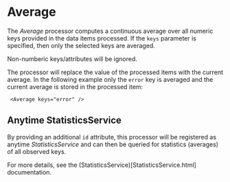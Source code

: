 Average
=======

The *Average* processor computes a continuous average over all numeric
keys provided in the data items processed. If the `keys` parameter is
specified, then only the selected keys are averaged.

Non-numberic keys/attributes will be ignored.

The processor will replace the value of the processed items with the
current average. In the following example only the `error` key is averaged
and the current average is stored in the processed item:

     <Average keys="error" />


Anytime StatisticsService
-------------------------

By providing an additional `id` attribute, this processor will be registered
as anytime *StatisticsService* and can then be queried for statistics (averages)
of all observed keys.

For more details, see the (StatisticsService)[StatisticsService.html]
documentation.
